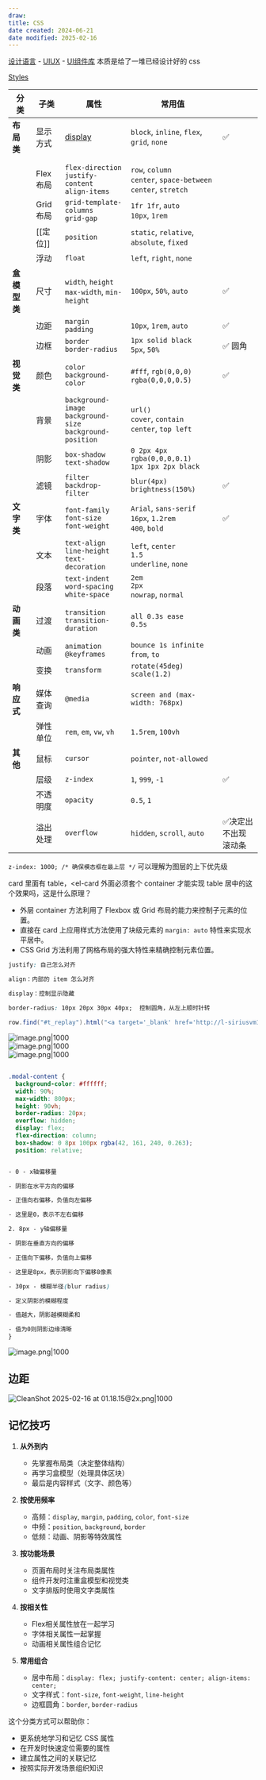 ```yaml
---
draw:
title: CSS
date created: 2024-06-21
date modified: 2025-02-16
---
```


[设计语言](设计语言.md) - [UIUX](UIUX.md) - [UI组件库](UI组件库.md) 本质是给了一堆已经设计好的 css

<!-- more -->

[Styles](Styles.md)

| 分类       | 子类     | 属性                                                               | 常用值                                                                 |            |
| -------- | ------ | ---------------------------------------------------------------- | ------------------------------------------------------------------- | ---------- |
| **布局类**  | 显示方式   | [display](display.md)                                            | `block`, `inline`, `flex`, `grid`, `none`                           | ✅          |
|          |        |                                                                  |                                                                     |            |
|          |        |                                                                  |                                                                     |            |
|          | Flex布局 | `flex-direction`<br>`justify-content`<br>`align-items`           | `row`, `column`<br>`center`, `space-between`<br>`center`, `stretch` |            |
|          | Grid布局 | `grid-template-columns`<br>`grid-gap`                            | `1fr 1fr`, `auto`<br>`10px`, `1rem`                                 |            |
|          | [[定位]] | `position`                                                       | `static`, `relative`, `absolute`, `fixed`                           |            |
|          | 浮动     | `float`                                                          | `left`, `right`, `none`                                             |            |
| **盒模型类** | 尺寸     | `width`, `height`<br>`max-width`, `min-height`                   | `100px`, `50%`, `auto`                                              | ✅          |
|          | 边距     | `margin`<br>`padding`                                            | `10px`, `1rem`, `auto`                                              | ✅          |
|          | 边框     | `border`<br>`border-radius`                                      | `1px solid black`<br>`5px`, `50%`                                   | ✅  圆角      |
| **视觉类**  | 颜色     | `color`<br>`background-color`                                    | `#fff`, `rgb(0,0,0)`<br>`rgba(0,0,0,0.5)`                           | ✅          |
|          | 背景     | `background-image`<br>`background-size`<br>`background-position` | `url()`<br>`cover`, `contain`<br>`center`, `top left`               |            |
|          | 阴影     | `box-shadow`<br>`text-shadow`                                    | `0 2px 4px rgba(0,0,0,0.1)`<br>`1px 1px 2px black`                  |            |
|          | 滤镜     | `filter`<br>`backdrop-filter`                                    | `blur(4px)`<br>`brightness(150%)`                                   | ✅          |
| **文字类**  | 字体     | `font-family`<br>`font-size`<br>`font-weight`                    | `Arial`, `sans-serif`<br>`16px`, `1.2rem`<br>`400`, `bold`          | ✅          |
|          | 文本     | `text-align`<br>`line-height`<br>`text-decoration`               | `left`, `center`<br>`1.5`<br>`underline`, `none`                    |            |
|          | 段落     | `text-indent`<br>`word-spacing`<br>`white-space`                 | `2em`<br>`2px`<br>`nowrap`, `normal`                                |            |
| **动画类**  | 过渡     | `transition`<br>`transition-duration`                            | `all 0.3s ease`<br>`0.5s`                                           |            |
|          | 动画     | `animation`<br>`@keyframes`                                      | `bounce 1s infinite`<br>`from`, `to`                                |            |
|          | 变换     | `transform`                                                      | `rotate(45deg)`<br>`scale(1.2)`                                     |            |
| **响应式**  | 媒体查询   | `@media`                                                         | `screen and (max-width: 768px)`                                     |            |
|          | 弹性单位   | `rem`, `em`, `vw`, `vh`                                          | `1.5rem`, `100vh`                                                   |            |
| **其他**   | 鼠标     | `cursor`                                                         | `pointer`, `not-allowed`                                            |            |
|          | 层级     | `z-index`                                                        | `1`, `999`, `-1`                                                    | ✅          |
|          | 不透明度   | `opacity`                                                        | `0.5`, `1`                                                          |            |
|          | 溢出处理   | `overflow`                                                       | `hidden`, `scroll`, `auto`                                          | ✅决定出不出现滚动条 |

`z-index: 1000; /* 确保模态框在最上层 */` 可以理解为图层的上下优先级

card 里面有 table，<el-card 外面必须套个 container 才能实现 table 居中的这个效果吗，这是什么原理？

- 外层 container 方法利用了 Flexbox 或 Grid 布局的能力来控制子元素的位置。
- 直接在 card 上应用样式方法使用了块级元素的 `margin: auto` 特性来实现水平居中。
- CSS Grid 方法利用了网格布局的强大特性来精确控制元素位置。

```css
justify: 自己怎么对齐

align：内部的 item 怎么对齐

display：控制显示隐藏

border-radius: 10px 20px 30px 40px;  控制圆角，从左上顺时针转
```

```Java
row.find("#t_replay").html("<a target='_blank' href='http://l-siriusvm16.h.cn2.qunar.com:8080/open/mockQueryOrderPrice.jsp?orderQuery="    + n.orderQuery+ + "&sectionQuery="+ n.sectionQuery +"'>回放</a>");
```

![image.png|1000](https://imagehosting4picgo.oss-cn-beijing.aliyuncs.com/imagehosting/fix-dir%2Fpicgo%2Fpicgo-clipboard-images%2F2024%2F06%2F26%2F15-42-51-6c0da2fbab6f762ef4c6fd2236757efd-20240626154250-d057e5.png)  
![image.png|1000](https://imagehosting4picgo.oss-cn-beijing.aliyuncs.com/imagehosting/fix-dir%2Fpicgo%2Fpicgo-clipboard-images%2F2024%2F06%2F26%2F15-43-07-24344db62c5347678186c1e065b69acf-20240626154306-d974ea.png)  
![image.png|1000](https://imagehosting4picgo.oss-cn-beijing.aliyuncs.com/imagehosting/fix-dir%2Fpicgo%2Fpicgo-clipboard-images%2F2024%2F06%2F26%2F15-45-38-5c0c7a6c8de90ec16d10ad6a036a509e-20240626154537-237cea.png)

##


```css
.modal-content {
  background-color: #ffffff;
  width: 90%;
  max-width: 800px;
  height: 90vh;
  border-radius: 20px;
  overflow: hidden;
  display: flex;
  flex-direction: column;
  box-shadow: 0 8px 100px rgba(42, 161, 240, 0.263);
  position: relative;


- 0 - x轴偏移量

- 阴影在水平方向的偏移

- 正值向右偏移，负值向左偏移

- 这里是0，表示不左右偏移

2. 8px - y轴偏移量

- 阴影在垂直方向的偏移

- 正值向下偏移，负值向上偏移

- 这里是8px，表示阴影向下偏移8像素

- 30px - 模糊半径(blur radius)

- 定义阴影的模糊程度

- 值越大，阴影越模糊柔和

- 值为0则阴影边缘清晰
}
```

![image.png|1000](https://imagehosting4picgo.oss-cn-beijing.aliyuncs.com/imagehosting/fix-dir%2Fpicgo%2Fpicgo-clipboard-images%2F2024%2F11%2F03%2F23-37-53-a4f4e78e4f5cda38831a6c32807a9fb1-202411032337457-881f65.png)

## 边距

![CleanShot 2025-02-16 at 01.18.15@2x.png|1000](https://imagehosting4picgo.oss-cn-beijing.aliyuncs.com/imagehosting/fix-dir%2Fmedia%2Fmedia_bl9yDkE0aJ%2F2025%2F02%2F16%2F01-18-23-004f87cd7acb877ddc824d7f2e82b012-CleanShot%202025-02-16%20at%2001.18.15-2x-650621.png)

## 记忆技巧

1. **从外到内**
   - 先掌握布局类（决定整体结构）
   - 再学习盒模型（处理具体区块）
   - 最后是内容样式（文字、颜色等）

2. **按使用频率**
   - 高频：`display`, `margin`, `padding`, `color`, `font-size`
   - 中频：`position`, `background`, `border`
   - 低频：动画、阴影等特效属性

3. **按功能场景**
   - 页面布局时关注布局类属性
   - 组件开发时注重盒模型和视觉类
   - 文字排版时使用文字类属性

4. **按相关性**
   - Flex相关属性放在一起学习
   - 字体相关属性一起掌握
   - 动画相关属性组合记忆

5. **常用组合**
   - 居中布局：`display: flex; justify-content: center; align-items: center;`
   - 文字样式：`font-size`, `font-weight`, `line-height`
   - 边框圆角：`border`, `border-radius`

这个分类方式可以帮助你：

- 更系统地学习和记忆 CSS 属性
- 在开发时快速定位需要的属性
- 建立属性之间的关联记忆
- 按照实际开发场景组织知识
